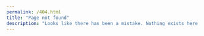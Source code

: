 ```yaml
---
permalink: /404.html
title: "Page not found"
description: "Looks like there has been a mistake. Nothing exists here."
---
```


<script>
document.addEventListener("DOMContentLoaded", function () {
  // Handle sites with or without a baseurl
  var base = "{{ site.baseurl }}".replace(/\/$/, ""); // "" or "/something"
  
  // Get the requested short ID (last path segment, without base)
  var path = window.location.pathname.replace(base, "");
  var segments = path.split("/").filter(Boolean);
  var id = segments[segments.length - 1] || "";

  // Fetch the mapping JSON from the site root (respect baseurl)
  fetch(base + "/urlshortener.json", { cache: "no-store" })
    .then(function (res) { return res.json(); })
    .then(function (map) {
      if (id && map[id]) {
        // Replace so the 404 URL isn't left in history
        window.location.replace(map[id]);
      } else {
        document.body.innerHTML = `
          <h2>404 - Link Not Found</h2>
          <p>You will be redirected to the home page in 3 seconds.
          If not, <a href="${base || "/"}">click here</a>.</p>
        `;
        setTimeout(function () { window.location.href = base || "/"; }, 3000);
      }
    })
    .catch(function () {
      document.body.innerHTML = `
        <h2>Error loading redirects</h2>
        <p>Please go back to the <a href="${base || "/"}">home page</a>.</p>
      `;
    });
});
</script>

